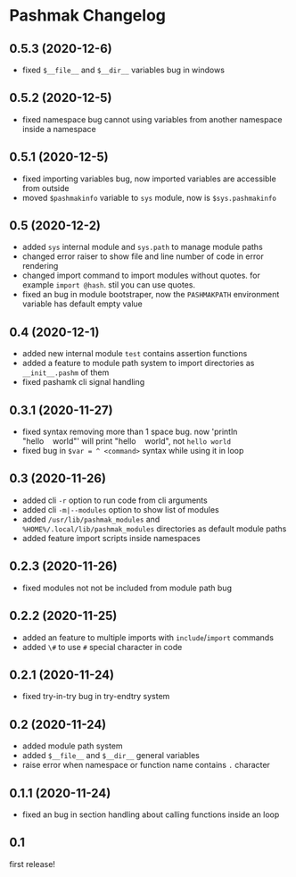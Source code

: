 # Pashmak Changelog

## 0.5.3 (2020-12-6)

- fixed `$__file__` and `$__dir__` variables bug in windows

## 0.5.2 (2020-12-5)

- fixed namespace bug cannot using variables from another namespace inside a namespace

## 0.5.1 (2020-12-5)

- fixed importing variables bug, now imported variables are accessible from outside
- moved `$pashmakinfo` variable to `sys` module, now is `$sys.pashmakinfo`

## 0.5 (2020-12-2)

- added `sys` internal module and `sys.path` to manage module paths
- changed error raiser to show file and line number of code in error rendering
- changed import command to import modules without quotes. for example `import @hash`. stil you can use quotes.
- fixed an bug in module bootstraper, now the `PASHMAKPATH` environment variable has default empty value

## 0.4 (2020-12-1)

- added new internal module `test` contains assertion functions
- added a feature to module path system to import directories as `__init__.pashm` of them
- fixed pashamk cli signal handling

## 0.3.1 (2020-11-27)

- fixed syntax removing more than 1 space bug. now 'println "hello&nbsp;&nbsp;&nbsp;&nbsp;world"' will print "hello&nbsp;&nbsp;&nbsp;&nbsp;world", not `hello world`
- fixed bug in `$var = ^ <command>` syntax while using it in loop

## 0.3 (2020-11-26)

- added cli `-r` option to run code from cli arguments
- added cli `-m|--modules` option to show list of modules
- added `/usr/lib/pashmak_modules` and `%HOME%/.local/lib/pashmak_modules` directories as default module paths
- added feature import scripts inside namespaces

## 0.2.3 (2020-11-26)

- fixed modules not not be included from module path bug

## 0.2.2 (2020-11-25)

- added an feature to multiple imports with `include`/`import` commands
- added `\#` to use `#` special character in code

## 0.2.1 (2020-11-24)

- fixed try-in-try bug in try-endtry system

## 0.2 (2020-11-24)

- added module path system
- added `$__file__` and `$__dir__` general variables
- raise error when namespace or function name contains `.` character

## 0.1.1 (2020-11-24)

- fixed an bug in section handling about calling functions inside an loop

## 0.1
first release!
